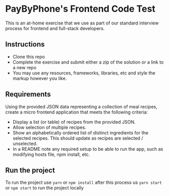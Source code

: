 <h1>PayByPhone's Frontend Code Test</h1>
<p>This is an at-home exercise that we use as part of our standard interview process for frontend and full-stack developers.</p>

<h2>Instructions</h2>

<ul>
    <li>Clone this repo</li>
    <li>Complete the exercise and submit either a zip of the solution or a link to a new repo</li>
    <li>You may use any resources, frameworks, libraries, etc and style the markup however you like.</li>
</ul>

<h2>Requirements</h2>

<p>Using the provided JSON data representing a collection of meal recipes, create a micro frontend application that meets the following criteria:</p>

<ul>
    <li>Display a list (or table) of recipes from the provided JSON.</li>
    <li>Allow selection of multiple recipes.</li>
    <li>Show an alphabetically ordered list of distinct ingredients for the selected recipes. This should update as recipes are selected / unselected.</li>
    <li>In a README note any required setup to be able to run the app, such as modifying hosts file, npm install, etc.</li>
</ul>

<h2>Run the project</h2>

<p>To run the project use <code>yarn</code> or <code>npm install</code> after this process us <code>yarn start</code> or <code>npm start</code> to run the project locally</p>
